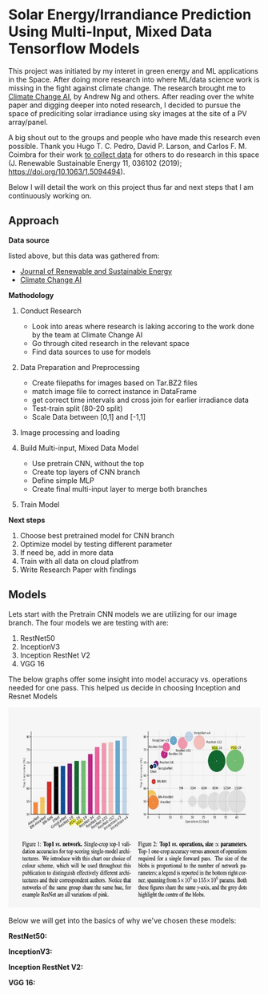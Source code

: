 # Solar Energy/Irrandiance Prediction Using Multi-Input, Mixed Data Tensorflow Models

This project was initiated by my interet in green energy and ML applications in the Space. After doing more research into where ML/data science work is missing in the fight against climate change. The research brought me to [Climate Change AI](climatechange.ai), by Andrew Ng and others. After reading over the white paper and digging deeper into noted research, I decided to pursue the space of prediciting solar irradiance using sky images at the site of a PV array/panel. 

A big shout out to the groups and people who have made this research even possible. Thank you Hugo T. C. Pedro, David P. Larson, and Carlos F. M. Coimbra for their work [to collect data](https://zenodo.org/record/2826939#.X_x4GelKjlx) for others to do research in this space (J. Renewable Sustainable Energy 11, 036102 (2019); https://doi.org/10.1063/1.5094494).

Below I will detail the work on this project thus far and next steps that I am continuously working on.

## Approach

**Data source**

listed above, but this data was gathered from:
- [Journal of Renewable and Sustainable Energy](https://zenodo.org/record/2826939#.X_x4GelKjlx)
- [Climate Change AI](climatechane.ai)

**Mathodology**
1. Conduct Research
    * Look into areas where research is laking accoring to the work done by the team at Climate Change AI
    * Go through cited research in the relevant space
    * Find data sources to use for models

2. Data Preparation and Preprocessing
    * Create filepaths for images based on Tar.BZ2 files
    * match image file to correct instance in DataFrame
    * get correct time intervals and cross join for earlier irradiance data
    * Test-train split (80-20 split)
    * Scale Data between [0,1] and [-1,1]

3. Image processing and loading

4. Build Multi-input, Mixed Data Model
    * Use pretrain CNN, without the top
    * Create top layers of CNN branch
    * Define simple MLP
    * Create final multi-input layer to merge both branches

5. Train Model

**Next steps**
1. Choose best pretrained model for CNN branch
2. Optimize model by testing different parameter
3. If need be, add in more data
4. Train with all data on cloud platfrom
5. Write Research Paper with findings

## Models

Lets start with the Pretrain CNN models we are utilizing for our image branch. The four models we are testing with are:
1. RestNet50
2. InceptionV3
3. Inception RestNet V2
4. VGG 16

The below graphs offer some insight into model accuracy vs. operations needed for one pass. This helped us decide in choosing Inception and Resnet Models

<img src="https://github.com/elenasm7/Research_paper_data/blob/main/model_accuracy_to_G_ops.jpg" atl="accuracy to num of operations" width="600" height="400" />


Below we will get into the basics of why we've chosen these models:

**RestNet50:**

**InceptionV3:**

**Inception RestNet V2:**

**VGG 16:**

